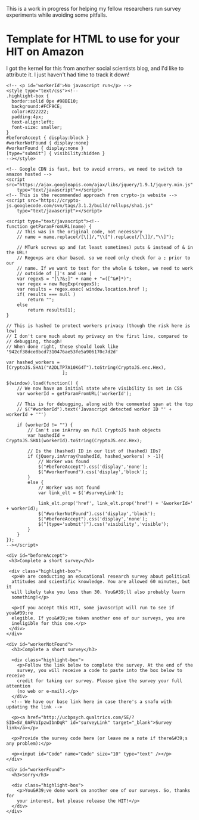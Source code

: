 <!-- 
.. link: 
.. description: A guide for running survey experiments on MTurk, like I did in my thesis
.. tags: science, mturk
.. date: 2014/02/11 16:11:44
.. title: MTurk Survey Experiments
.. slug: mturk-survey-experiments
-->

This is a work in progress for helping my fellow researchers run survey
experiments while avoiding some pitfalls.

# Template for HTML to use for your HIT on Amazon

I got the kernel for this from another social scientists blog, and I'd like to
attribute it. I just haven't had time to track it down!

    <!-- <p id='workerId'>No javascript run</p> -->
    <style type="text/css"><!--
    .highlight-box {
      border:solid 0px #98BE10;
      background:#FCF9CE;
      color:#222222;
      padding:4px;
      text-align:left;
      font-size: smaller;
    }
    #beforeAccept { display:block }
    #workerNotFound { display:none}
    #workerFound { display:none }
    [type="submit"] { visibility:hidden }
    --></style>

    <!-- Google CDN is fast, but to avoid errors, we need to switch to amazon hosted -->
    <script src="https://ajax.googleapis.com/ajax/libs/jquery/1.9.1/jquery.min.js"
        type="text/javascript"></script>
    <!-- This is the recommended approach from crypto-js website -->
    <script src="https://crypto-js.googlecode.com/svn/tags/3.1.2/build/rollups/sha1.js"
        type="text/javascript"></script>

    <script type="text/javascript"><!--
    function getParamFromURL(name) {
        // This was in the original code, not necessary
        // name = name.replace(/[\[]/,"\\[").replace(/[\]]/,"\\]");

        // MTurk screws up and (at least sometimes) puts & instead of & in the URL!
        // Regexps are char based, so we need only check for a ; prior to our
        // name. If we want to test for the whole & token, we need to work
        // outside of []'s and use |
        var regexS = "[\?&;]" + name + "=([^&#]*)";
        var regex = new RegExp(regexS);
        var results = regex.exec( window.location.href );
        if( results === null )
            return "";
        else
            return results[1];
    }

    // This is hashed to protect workers privacy (though the risk here is low)
    // I don't care much about my privacy on the first line, compared to
    // debugging, though!
    // When done right, these should look like '942cf38dce8bcd7310476ae53fe5a906170c7d2d'

    var hashed_workers = [CryptoJS.SHA1("A2DLTP7A10KG4T").toString(CryptoJS.enc.Hex),
                         ];

    $(window).load(function() {
        // We now have an initial state where visibility is set in CSS
        var workerId = getParamFromURL('workerId');

        // This is for debugging, along with the commented span at the top
        // $("#workerId").text('Javascript detected worker ID "' + workerId + '"')

        if (workerId != "") {
            // Can't use inArray on full CryptoJS hash objects
            var hashedId = CryptoJS.SHA1(workerId).toString(CryptoJS.enc.Hex);

            // Is the (hashed) ID in our list of (hashed) IDs?
            if (jQuery.inArray(hashedId, hashed_workers) > -1){
                // Worker was found
                $("#beforeAccept").css('display','none');
                $("#workerFound").css('display','block');
            }
            else {
                // Worker was not found
                var link_elt = $('#surveyLink');

                link_elt.prop('href', link_elt.prop('href') + '&workerId=' + workerId);
                $("#workerNotFound").css('display','block');
                $("#beforeAccept").css('display','none');
                $("[type='submit']").css('visibility','visible');
            }
        }
    });
    --></script>

    <div id="beforeAccept">
     <h3>Complete a short survey</h3>

     <div class="highlight-box">
      <p>We are conducting an educational research survey about political
      attitudes and scientific knowledge. You are allowed 60 minutes, but it
      will likely take you less than 30. You&#39;ll also probably learn
      something!</p>

      <p>If you accept this HIT, some javascript will run to see if you&#39;re
      elegible. If you&#39;ve taken another one of our surveys, you are
      ineligible for this one.</p>
     </div>
    </div>

    <div id="workerNotFound">
      <h3>Complete a short survey</h3>

      <div class="highlight-box">
        <p>Follow the link below to complete the survey. At the end of the
        survey, you will receive a code to paste into the box below to receive
        credit for taking our survey. Please give the survey your full attention
        (no web or e-mail).</p>
      </div>
      <!-- We have our base link here in case there's a snafu with updating the link -->

      <p><a href="http://ucbpsych.qualtrics.com/SE/?SID=SV_0AFVoIpzwIbnDqR" id="surveyLink" target="_blank">Survey link</a></p>

      <p>Provide the survey code here (or leave me a note if there&#39;s any problem):</p>

      <p><input id="Code" name="Code" size="10" type="text" /></p>
    </div>

    <div id="workerFound">
      <h3>Sorry</h3>

      <div class="highlight-box">
        <p>You&#39;ve done work on another one of our surveys. So, thanks for
        your interest, but please release the HIT!</p>
      </div>
    </div>

